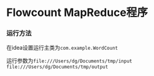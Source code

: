 # Flowcount MapReduce程序
### 运行方法
在idea设置运行主类为`com.example.WordCount`

运行参数为`file:///Users/dg/Documents/tmp/input file:///Users/dg/Documents/tmp/output`